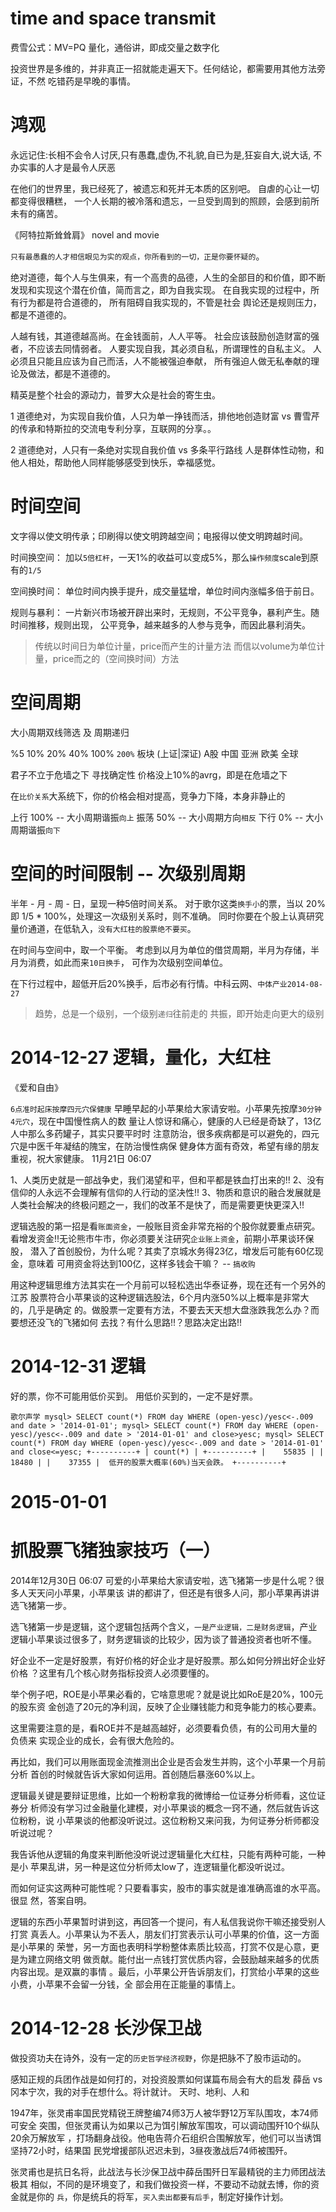 # time and space transmit

  费雪公式：MV=PQ
  量化，通俗讲，即成交量之数字化

  投资世界是多维的，并非真正一招就能走遍天下。任何结论，都需要用其他方法旁证，不然
  吃错药是早晚的事情。


# 鸿观

  永远记住:长相不会令人讨厌,只有愚蠢,虚伪,不礼貌,自已为是,狂妄自大,说大话,
  不办实事的人才是最令人厌恶

  在他们的世界里，我已经死了，被遗忘和死并无本质的区别吧。
  自虐的心让一切都变得很糟糕，
  一个人长期的被冷落和遗忘，一旦受到周到的照顾，会感到前所未有的痛苦。

  《阿特拉斯耸耸肩》 novel and movie

  `只有最愚蠢的人才相信眼见为实的观点，你所看到的一切，正是你要怀疑的`。

  绝对道德，每个人与生俱来，有一个高贵的品德，人生的全部目的和价值，即不断
  发现和实现这个潜在价值，简而言之，即为自我实现。
  在自我实现的过程中，所有行为都是符合道德的， 所有阻碍自我实现的，不管是社会
  舆论还是规则压力，都是不道德的。

  人越有钱，其道德越高尚。在金钱面前，人人平等。
  社会应该鼓励创造财富的强者，不应该去同情弱者。
  人要实现自我，其必须自私，所谓理性的自私主义。
  人必须且只能且应该为自己而活，人不能被强迫奉献，
  所有强迫人做无私奉献的理论及做法，都是不道德的。

  精英是整个社会的源动力，普罗大众是社会的寄生虫。

  1 道德绝对，为实现自我价值，人只为单一挣钱而活，排他地创造财富 vs
    曹雪芹的传承和特斯拉的交流电专利分享，互联网的分享。。

  2 道德绝对，人只有一条绝对实现自我价值 vs 多条平行路线
    人是群体性动物，和他人相处，帮助他人同样能够感受到快乐，幸福感觉。

# 时间空间

  文字得以使文明传承；印刷得以使文明跨越空间；电报得以使文明跨越时间。

  时间换空间：
  加以`5倍杠杆`，一天1%的收益可以变成5%，那么`操作频度`scale到原有的`1/5`

  空间换时间：
  单位时间内换手提升，成交量猛增，单位时间内涨幅多倍于前日。

  规则与暴利：
  一片新兴市场被开辟出来时，无规则，不公平竞争，暴利产生。随时间推移，规则出现，
  公平竞争，越来越多的人参与竞争，而因此暴利消失。

  > 传统以时间日为单位计量，price而产生的计量方法
  > 而信以volume为单位计量，price而之的（空间换时间）方法

# 空间周期

  大小周期双线筛选 及 周期递归

  %5 10% 20% 40% 100% `200%` 板块 (上证|深证) A股 中国 亚洲 欧美 全球

  君子不立于危墙之下  寻找确定性
  价格没上10%的avrg，即是在危墙之下

  在`比价关系`大系统下，你的价格会相对提高，竞争力下降，本身非静止的

  上行  100%  -- 大小周期谐振`向上`
  振荡  50%   -- 大小周期方向`相反`
  下行  0%    -- 大小周期谐振`向下`

# 空间的时间限制 -- 次级别周期

  半年 - 月 - 周 - 日，呈现一种5倍时间关系。
  对于歌尔这类`换手小`的票，当以 20% 即 1/5 * 100%，处理这一次级别关系时，则不准确。
  同时你要在个股上认真研究量价通道，在低轨入，`没有大红柱的股票绝不要买`。

  在时间与空间中，取一个平衡。
  考虑到以月为单位的借贷周期，半月为存储，半月为消费，如此而来`10日换手`，
  可作为次级别空间单位。

  在下行过程中，超低开后20%换手，后市必有行情。中科云网、`中体产业2014-08-27`

  > 趋势，总是一个级别，一个级别`递归`往前走的
  > 共振，即开始走向更大的级别


# 2014-12-27 逻辑，量化，大红柱

  《爱和自由》

  `6点准时起床按摩四元穴保健康`
  早睡早起的小苹果给大家请安啦。小苹果先按摩`30分钟4元穴`，现在中国慢性病人的数
  量让人惊讶和痛心，健康的人已经是奇缺了，13亿人中那么多药罐子，其实只要平时时
  注意防治，很多疾病都是可以避免的，四元穴是中医千年凝结的隗宝，在防治慢性病保
  健身体方面有奇效，希望有缘的朋友重视，祝大家健康。
  11月21日 06:07

  1、人类历史就是一部战争史，我们渴望和平，但和平都是铁血打出来的!!
  2、没有信仰的人永远不会理解有信仰的人行动的坚决性!!
  3、物质和意识的融合发展就是人类社会解决的终极问题之一，我们的改革不是快了，而是需要更快更深入!!

  逻辑选股的第一招是看`账面资金`，一般账目资金非常充裕的个股你就要重点研究。
  看增发资金!!无论熊市牛市，你必须要关注研究`企业账上资金`，前期小苹果谈环保股，
  潜入了首创股份，为什么呢？其卖了京城水务得23亿，增发后可能有60亿现金，意味着
  可用资金将达到100亿，这样多钱会干嘛？ -- `搞收购`

  用这种逻辑思维方法其实在一个月前可以轻松选出华泰证券，现在还有一个另外的江苏
  股票符合小苹果谈的这种逻辑选股法，6个月内涨50%以上概率是非常大的，几乎是确定
  的。做股票一定要有方法，不要去天天想大盘涨跌我怎么办？而要想还没飞的飞猪如何
  去找？有什么思路!!？思路决定出路!!

# 2014-12-31 逻辑

  好的票，你不可能用低价买到。
  用低价买到的，一定不是好票。

  `歌尔声学
  mysql> SELECT count(*) FROM day WHERE (open-yesc)/yesc<-.009 and date > '2014-01-01';
  mysql> SELECT count(*) FROM day WHERE (open-yesc)/yesc<-.009 and date > '2014-01-01' and close>yesc;
  mysql> SELECT count(*) FROM day WHERE (open-yesc)/yesc<-.009 and date > '2014-01-01' and close<=yesc;
  +----------+
  | count(*) |
  +----------+
  |    55835 |
  |    18480 |
  |    37355 |  低开的股票大概率(60%)当天会跌。
  +----------+`

# 2015-01-01 

# 抓股票飞猪独家技巧（一）

  2014年12月30日 06:07
  可爱的小苹果给大家请安啦，选飞猪第一步是什么呢？很多人天天问小苹果，小苹果该
  讲的都讲了，但还是有很多人问，那小苹果再讲讲选飞猪第一步。

  选飞猪第一步是逻辑，这个逻辑包括两个含义，`一是产业逻辑，二是财务逻辑`，产业
  逻辑小苹果谈过很多了，财务逻辑谈的比较少，因为谈了普通投资者也听不懂。

  好企业不一定是好股票，有好价格的好企业才是好股票。那么如何分辨出好企业好价格
  ？这里有几个核心财务指标投资人必须要懂的。

  举个例子吧，ROE是小苹果必看的，它啥意思呢？就是说比如RoE是20%，100元的股东资
  金创造了20元的净利润，反映了企业赚钱能力和竞争能力的核心要素。

  这里需要注意的是，看ROE并不是越高越好，必须要看负债，有的公司用大量的负债来
  实现企业的成长，会有很大危险的。

  再比如，我们可以用账面现金流推测出企业是否会发生并购，这个小苹果一个月前分析
  首创的时候就告诉大家如何运用。首创随后暴涨60%以上。

  逻辑最关键是要辩证思维，比如一个粉粉拿我的微博给一位证券分析师看，这位证券分
  析师没有学习过金融量化建模，对小苹果谈的概念一窍不通，然后就告诉这位粉粉，说
  小苹果谈的他都没听说过。这位粉粉又来问我，为何证券分析师都没听说过呢？

  我告诉他从逻辑的角度来判断他没听说过逻辑量化大红柱，只能有两种可能，一种是小
  苹果乱讲，另一种是这位分析师太low了，连逻辑量化都没听说过。

  而如何证实这两种可能性呢？只要看事实，股市的事实就是谁准确高谁的水平高。很显
  然，答案自明。

  逻辑的东西小苹果暂时讲到这，再回答一个提问，有人私信我说你干嘛还接受别人打赏
  真丢人。小苹果认为不丢人，朋友们打赏表示认可小苹果的价值，这一方面是小苹果的
  荣誉，另一方面也表明科学粉整体素质比较高，打赏不仅是心意，更是为建立网络文明
  做贡献。能付出一点钱打赏优质内容，会鼓励越来越多的优质内容出现。是双赢的事情
  。最后，小苹果公开告诉朋友们，打赏给小苹果的这些小费，小苹果不会留一分钱，全
  部会用在正能量的事情上。

# 2014-12-28 长沙保卫战

  做投资功夫在诗外，没有一定的`历史哲学经济视野`，你是把脉不了股市运动的。

  感知正规的兵团作战是如何打的，对投资股票如何谋篇布局会有大的启发
  薛岳 vs 冈本宁次，我的对手在想什么。将计就计。
  天时、地利、人和

  1947年，张灵甫率国民党精锐王牌整编74师3万人被华野12万军队围攻，本74师可安全
  突围，但张灵甫认为如果以己为饵引解放军围攻，可以调动围歼10个纵队20余万解放军
  ，打场翻身战役。他电告蒋介石组织合围解放军，他们可以当诱饵坚持72小时，结果国
  民党增援部队迟迟未到，3昼夜激战后74师被围歼。

  张灵甫也是抗日名将，此战法与长沙保卫战中薛岳围歼日军最精锐的主力师团战法极其
  相似，不同的是环境变了，和我们做投资一样，不要动不动就去博，你的资金就是你的
  `兵`，你是统兵的将军，`买入卖出都要有后手`，制定好操作计划。

